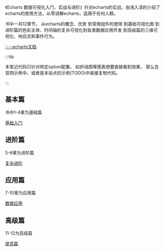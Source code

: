《Echarts 数据可视化入门、实战与进阶》针对echarts的实战，由浅入深的介绍了echarts的使用方法，从零讲解echarts，适用于任何人群。

书中一共12章节， 从echarts的概念、优势 到常用组件的使用 到基础可视化图 到进阶篇的色彩主体、时间轴的复杂可视化到各类数据应用开发 到高级篇的三维可视化、响应式和事件行为。

[💥💥echarts文档](https://echarts.apache.org/handbook/zh/get-started/)

:::tip

本笔记代码只针对特定option配置， 如折线图等图表想要直接看到效果， 那么在官网示例中，或者是本站点的示例(TODO)中直接复制代码。

:::

## 基本篇

书中1-4章为基础篇

[基础入门](./echarts/1basics.md)

## 进阶篇

5-6章为进阶篇

[复杂进阶](./echarts/2complex.md)

## 应用篇

7-10章为应用篇

[数据应用](./echarts/3app.md)

## 高级篇

11-12为高级篇

[提高篇](./echarts/4advanced.md)

